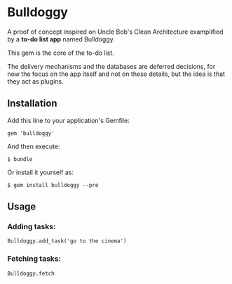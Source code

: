 # Bulldoggy

A proof of concept inspired on Uncle Bob's Clean Architecture examplified by a **to-do list app** named Bulldoggy.

This gem is the core of the to-do list.

The delivery mechanisms and the databases are deferred decisions, for now the focus on the app itself and not on these details, but the idea is that they act as plugins.

## Installation

Add this line to your application's Gemfile:

    gem 'bulldoggy'

And then execute:

    $ bundle

Or install it yourself as:

    $ gem install bulldoggy --pre

## Usage

### Adding tasks:

```Bulldoggy.add_task('go to the cinema')```

### Fetching tasks:

```Bulldoggy.fetch```

